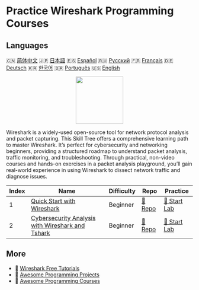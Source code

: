 # Practice Wireshark Programming Courses

## Languages

🇨🇳 [简体中文](README_zh.md) 🇯🇵 [日本語](README_ja.md) 🇪🇸 [Español](README_es.md) 🇷🇺 [Русский](README_ru.md) 🇫🇷 [Français](README_fr.md) 🇩🇪 [Deutsch](README_de.md) 🇰🇷 [한국어](README_ko.md) 🇧🇷 [Português](README_pt.md) 🇺🇸 [English](README.md) 

<div align="center">
<img width="128px" src="https://file.labex.io/path/OuFutztV2dPZ.png">
</div>

Wireshark is a widely-used open-source tool for network protocol analysis and packet capturing. This Skill Tree offers a comprehensive learning path to master Wireshark. It’s perfect for cybersecurity and networking beginners, providing a structured roadmap to understand packet analysis, traffic monitoring, and troubleshooting. Through practical, non-video courses and hands-on exercises in a packet analysis playground, you’ll gain real-world experience in using Wireshark to dissect network traffic and diagnose issues.

|   Index | Name                                                                                                                          | Difficulty   | Repo                                                                                      | Practice                                                                                  |
|---------|-------------------------------------------------------------------------------------------------------------------------------|--------------|-------------------------------------------------------------------------------------------|-------------------------------------------------------------------------------------------|
|       1 | [Quick Start with Wireshark](https://labex.io/courses/quick-start-with-wireshark)                                             | Beginner     | [🔗 Repo](https://github.com/labex-labs/quick-start-with-wireshark)                       | [🚀 Start Lab](https://labex.io/courses/quick-start-with-wireshark)                       |
|       2 | [Cybersecurity Analysis with Wireshark and Tshark](https://labex.io/courses/cybersecurity-analysis-with-wireshark-and-tshark) | Beginner     | [🔗 Repo](https://github.com/labex-labs/cybersecurity-analysis-with-wireshark-and-tshark) | [🚀 Start Lab](https://labex.io/courses/cybersecurity-analysis-with-wireshark-and-tshark) |

## More

- 🔗 [Wireshark Free Tutorials](https://github.com/labex-labs/wireshark-free-tutorials)
- 🔗 [Awesome Programming Projects](https://github.com/labex-labs/awesome-programming-projects)
- 🔗 [Awesome Programming Courses](https://github.com/labex-labs/awesome-programming-courses)

